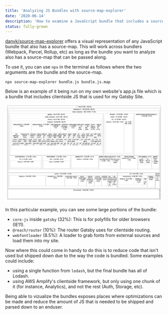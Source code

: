 ```yaml
---
title: 'Analyzing JS Bundles with source-map-explorer'
date: '2020-06-14'
description: 'How to examine a JavaScript bundle that includes a source map to dig into what ends up in a bundle shipped to production'
status: fully-grown
---
```


[danvk/source-map-explorer](https://github.com/danvk/source-map-explorer) offers a visual representation of any JavaScript bundle that also has a source-map. This will work across bundlers (Webpack, Parcel, Rollup, etc) as long as the bundle you want to analyze also has a source-map that can be passed along.

To use it, you can use `npx` in the terminal as follows where the two arguments are the bundle and the source-map.

```shell
npx source-map-explorer bundle.js bundle.js.map
```

Below is an example of it being run on my own website's app.js file which is a bundle that includes clientside JS that is used for my Gatsby Site.

![Vizualization of my personal site's app.js bundle](./bundle-viz.png)

In this particular example, you can see some large portions of the bundle:

- `core-js` inside `gatsby` (32%): This is for polyfills for older browsers (IE11).
- `@reach/router` (10%): The router Gatsby uses for clientside routing.
- `webfontloader` (8.5%): A loader to grab fonts from external sources and load them into my site.

Now where this could come in handy to do this is to reduce code that isn't used but shipped down due to the way the code is bundled. Some examples could include:

- using a single function from `lodash`, but the final bundle has all of Lodash.
- using AWS Amplify's clientside framework, but only using one chunk of it (for instance, Analytics), and not the rest (Auth, Storage, etc).

Being able to vizualize the bundles exposes places where optimizations can be made and reduce the amount of JS that is needed to be shipped and parsed down to an enduser.
